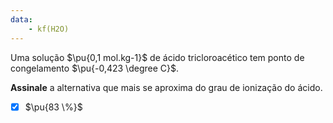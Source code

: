 ```yaml
---
data:
    - kf(H2O)
---
```


Uma solução $\pu{0,1 mol.kg-1}$ de ácido tricloroacético tem ponto de congelamento $\pu{-0,423 \degree C}$.

**Assinale** a alternativa que mais se aproxima do grau de ionização do ácido.

- [x] $\pu{83 \%}$

